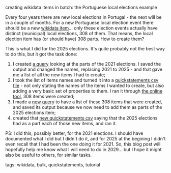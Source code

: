 creating wikidata items in batch: the Portuguese local elections example

Every four years there are new local elections in Portugal - the next will be in a couple of months. For a new Portuguese local election event there should be a new [wikidata item](https://www.wikidata.org/wiki/Q120913144)... only these election events actually have distinct (municipal) local elections, 308 of them. That means, the local election item has (or should have) 308 parts. How to create them?

This is what I did for the 2025 elections. It's quite probably not the best way to do this, but it got the task done:

1. I created [a query](https://w.wiki/EtZF) looking at the parts of the 2021 elections. I saved the output and changed the names, replacing 2021 to 2025 - and that gave me a list of all the new items I had to create;
1. I took the list of items names and turned it into a [quickstatements csv file](qs-local-elections.csv) - not only stating the names of the items I wanted to create, but also adding a very basic set of properties to them. I ran it through [the online tool](https://quickstatements.toolforge.org), 308 items were created;
1. I made a [new query](https://w.wiki/EtZb) to have a list of these 308 items that were created, and saved its output because we now need to add them as parts of the 2025 elections item;
1. created that [new quickstatements csv](qs-add-items-as-parts.csv) saying that the 2025 elections had as a part each of those new items, and ran it.

PS: I did this, possibly better, for the 2021 elections. I should have documented what I did but I didn't do it, and for 2025 at the begining I didn't even recall that I had been the one doing it for 2021. So, this blog post will hopefully help me know what I will need to do in 2029... but I hope it might also be useful to others, for similar tasks.

tags: wikidata, bulk, quickstatements, tutorial

